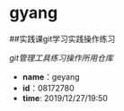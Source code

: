 # gyang
##实践课git学习实践操作练习

*git管理工具练习操作所用仓库*
* **name**：geyang
* **id**：08172780
* **time**: 2019/12/27/19:50
